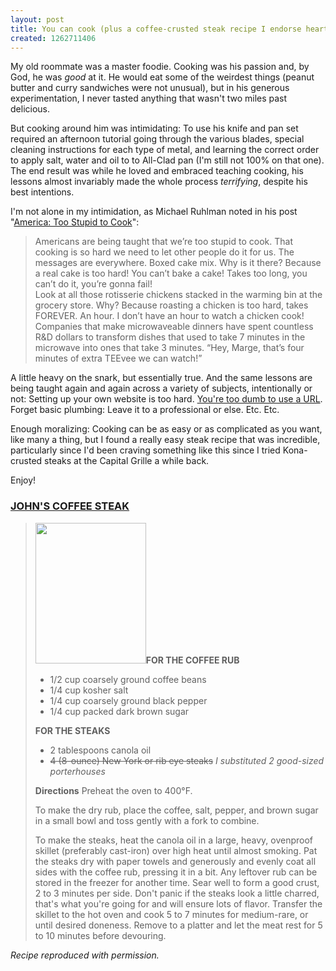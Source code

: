 ```yaml
---
layout: post
title: You can cook (plus a coffee-crusted steak recipe I endorse heartily)
created: 1262711406
---
```

My old roommate was a master foodie. Cooking was his passion and, by God, he was <em>good</em> at it. He would eat some of the weirdest things (peanut butter and curry sandwiches were not unusual), but in his generous experimentation, I never tasted anything that wasn't two miles past delicious.

But cooking around him was intimidating: To use his knife and pan set required an afternoon tutorial going through the various blades, special cleaning instructions for each type of metal, and learning the correct order to apply salt, water and oil to to All-Clad pan (I'm still not 100% on that one). The end result was while he loved and embraced teaching cooking, his lessons almost invariably made the whole process <em>terrifying</em>, despite his best intentions.

I'm not alone in my intimidation, as Michael Ruhlman noted in his post "<a href="http://blog.ruhlman.com/2010/01/america-too-stupid-to-cook.html">America: Too Stupid to Cook</a>":
<!--break-->
<blockquote>Americans are being taught that we’re too stupid to cook.  That cooking is so hard we need to let other people do it for us.  The messages are everywhere.  Boxed cake mix.  Why is it there?  Because a real cake is too hard!  You can’t bake a cake!  Takes too long, you can’t do it, you’re gonna fail!
<br>
Look at all those rotisserie chickens stacked in the warming bin at the grocery store.  Why?  Because roasting a chicken is too hard, takes FOREVER.  An hour.  I don’t have an hour to watch a chicken cook!
<br>
Companies that make microwaveable dinners have spent countless R&D dollars to transform dishes that used to take 7 minutes in the microwave into ones that take 3 minutes.  “Hey, Marge, that’s four minutes of extra TEEvee we can watch!”</blockquote>
A little heavy on the snark, but essentially true. And the same lessons are being taught again and again across a variety of subjects, intentionally or not: Setting up your own website is too hard. <a href="http://factoryjoe.com/blog/2009/11/16/the-death-of-the-url/">You're too dumb to use a URL</a>. Forget basic plumbing: Leave it to a professional or else. Etc. Etc.

Enough moralizing: Cooking can be as easy or as complicated as you want, like many a thing, but I found a really easy steak recipe that was incredible, particularly since I'd been craving something like this since I tried Kona-crusted steaks at the Capital Grille a while back.

Enjoy!

<h3><a href="http://www.foodreference.com/html/j-coffee-stk-72406.html">JOHN'S COFFEE STEAK</a></h3>
<blockquote>
<span class="inline inline-right"><img src="http://morisy.com/files/images/Coffee-Posters.jpg" alt="" title=""  class="image image-_original " width="177" height="225" /></span><b>FOR THE COFFEE RUB</b>
<ul>
<li>1/2 cup coarsely ground coffee beans</li>
<li>1/4 cup kosher salt</li>
<li>1/4 cup coarsely ground black pepper</li>
<li>1/4 cup packed dark brown sugar</li></ul>

<b>FOR THE STEAKS</b>
<ul>
<li>2 tablespoons canola oil</li>
<li><del>4 (8-ounce) New York or rib eye steaks</del> <em>I substituted 2 good-sized porterhouses</em></li></ul>


<b>Directions</b>
Preheat the oven to 400°F.

To make the dry rub, place the coffee, salt, pepper, and brown sugar in a small bowl and toss gently with a fork to combine.

To make the steaks, heat the canola oil in a large, heavy, ovenproof skillet (preferably cast-iron) over high heat until almost smoking. Pat the steaks dry with paper towels and generously and evenly coat all sides with the coffee rub, pressing it in a bit. Any leftover rub can be stored in the freezer for another time. Sear well to form a good crust, 2 to 3 minutes per side. Don't panic if the steaks look a little charred, that's what you're going for and will ensure lots of flavor. Transfer the skillet to the hot oven and cook 5 to 7 minutes for medium-rare, or until desired doneness. Remove to a platter and let the meat rest for 5 to 10 minutes before devouring.</blockquote>
<em>Recipe reproduced with permission.</em>
